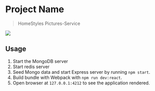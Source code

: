 # Project Name

> HomeStyles Pictures-Service


![](https://media.giphy.com/media/2t9lYheJ9mMObrnRRY/giphy.gif)


## Usage

1. Start the MongoDB server
2. Start redis server
3. Seed Mongo data and start Express server by running `npm start`.
4. Build bundle with Webpack with `npm run dev:react`.
5. Open browser at `127.0.0.1:4212` to see the application rendered.
